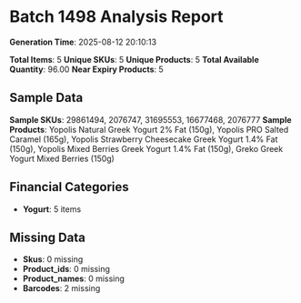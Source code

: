 # Batch 1498 Analysis Report

**Generation Time**: 2025-08-12 20:10:13

**Total Items**: 5
**Unique SKUs**: 5
**Unique Products**: 5
**Total Available Quantity**: 96.00
**Near Expiry Products**: 5

## Sample Data
**Sample SKUs**: 29861494, 2076747, 31695553, 16677468, 2076777
**Sample Products**: Yopolis Natural Greek Yogurt 2% Fat (150g), Yopolis PRO Salted Caramel (165g), Yopolis Strawberry Cheesecake Greek Yogurt 1.4% Fat (150g), Yopolis Mixed Berries Greek Yogurt 1.4% Fat (150g), Greko Greek Yogurt Mixed Berries (150g)

## Financial Categories
- **Yogurt**: 5 items

## Missing Data
- **Skus**: 0 missing
- **Product_ids**: 0 missing
- **Product_names**: 0 missing
- **Barcodes**: 2 missing
